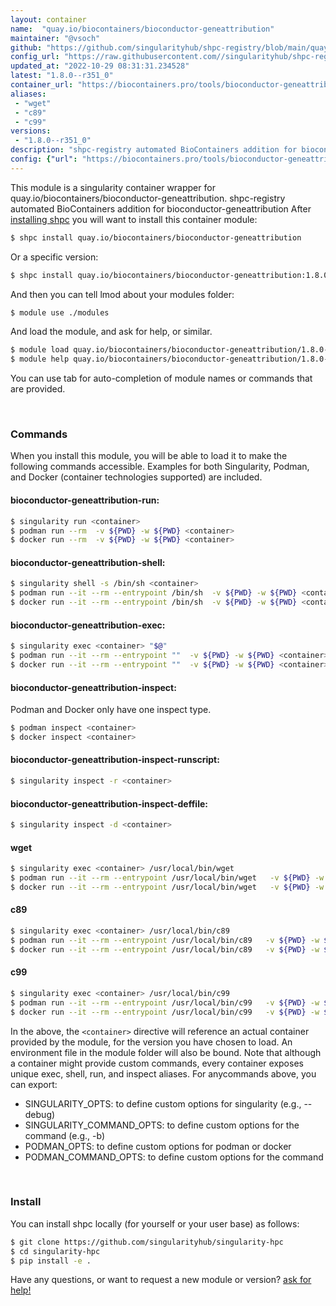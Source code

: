 ```yaml
---
layout: container
name:  "quay.io/biocontainers/bioconductor-geneattribution"
maintainer: "@vsoch"
github: "https://github.com/singularityhub/shpc-registry/blob/main/quay.io/biocontainers/bioconductor-geneattribution/container.yaml"
config_url: "https://raw.githubusercontent.com//singularityhub/shpc-registry/main/quay.io/biocontainers/bioconductor-geneattribution/container.yaml"
updated_at: "2022-10-29 08:31:31.234528"
latest: "1.8.0--r351_0"
container_url: "https://biocontainers.pro/tools/bioconductor-geneattribution"
aliases:
 - "wget"
 - "c89"
 - "c99"
versions:
 - "1.8.0--r351_0"
description: "shpc-registry automated BioContainers addition for bioconductor-geneattribution"
config: {"url": "https://biocontainers.pro/tools/bioconductor-geneattribution", "maintainer": "@vsoch", "description": "shpc-registry automated BioContainers addition for bioconductor-geneattribution", "latest": {"1.8.0--r351_0": "sha256:5e63a9f613d40cb83d67d6d59b05c4535aa447f5d65d6abcacb2950626771fc5"}, "tags": {"1.8.0--r351_0": "sha256:5e63a9f613d40cb83d67d6d59b05c4535aa447f5d65d6abcacb2950626771fc5"}, "docker": "quay.io/biocontainers/bioconductor-geneattribution", "aliases": {"wget": "/usr/local/bin/wget", "c89": "/usr/local/bin/c89", "c99": "/usr/local/bin/c99"}}
---
```


This module is a singularity container wrapper for quay.io/biocontainers/bioconductor-geneattribution.
shpc-registry automated BioContainers addition for bioconductor-geneattribution
After [installing shpc](#install) you will want to install this container module:


```bash
$ shpc install quay.io/biocontainers/bioconductor-geneattribution
```

Or a specific version:

```bash
$ shpc install quay.io/biocontainers/bioconductor-geneattribution:1.8.0--r351_0
```

And then you can tell lmod about your modules folder:

```bash
$ module use ./modules
```

And load the module, and ask for help, or similar.

```bash
$ module load quay.io/biocontainers/bioconductor-geneattribution/1.8.0--r351_0
$ module help quay.io/biocontainers/bioconductor-geneattribution/1.8.0--r351_0
```

You can use tab for auto-completion of module names or commands that are provided.

<br>

### Commands

When you install this module, you will be able to load it to make the following commands accessible.
Examples for both Singularity, Podman, and Docker (container technologies supported) are included.

#### bioconductor-geneattribution-run:

```bash
$ singularity run <container>
$ podman run --rm  -v ${PWD} -w ${PWD} <container>
$ docker run --rm  -v ${PWD} -w ${PWD} <container>
```

#### bioconductor-geneattribution-shell:

```bash
$ singularity shell -s /bin/sh <container>
$ podman run --it --rm --entrypoint /bin/sh  -v ${PWD} -w ${PWD} <container>
$ docker run --it --rm --entrypoint /bin/sh  -v ${PWD} -w ${PWD} <container>
```

#### bioconductor-geneattribution-exec:

```bash
$ singularity exec <container> "$@"
$ podman run --it --rm --entrypoint ""  -v ${PWD} -w ${PWD} <container> "$@"
$ docker run --it --rm --entrypoint ""  -v ${PWD} -w ${PWD} <container> "$@"
```

#### bioconductor-geneattribution-inspect:

Podman and Docker only have one inspect type.

```bash
$ podman inspect <container>
$ docker inspect <container>
```

#### bioconductor-geneattribution-inspect-runscript:

```bash
$ singularity inspect -r <container>
```

#### bioconductor-geneattribution-inspect-deffile:

```bash
$ singularity inspect -d <container>
```


#### wget

```bash
$ singularity exec <container> /usr/local/bin/wget
$ podman run --it --rm --entrypoint /usr/local/bin/wget   -v ${PWD} -w ${PWD} <container> -c " $@"
$ docker run --it --rm --entrypoint /usr/local/bin/wget   -v ${PWD} -w ${PWD} <container> -c " $@"
```


#### c89

```bash
$ singularity exec <container> /usr/local/bin/c89
$ podman run --it --rm --entrypoint /usr/local/bin/c89   -v ${PWD} -w ${PWD} <container> -c " $@"
$ docker run --it --rm --entrypoint /usr/local/bin/c89   -v ${PWD} -w ${PWD} <container> -c " $@"
```


#### c99

```bash
$ singularity exec <container> /usr/local/bin/c99
$ podman run --it --rm --entrypoint /usr/local/bin/c99   -v ${PWD} -w ${PWD} <container> -c " $@"
$ docker run --it --rm --entrypoint /usr/local/bin/c99   -v ${PWD} -w ${PWD} <container> -c " $@"
```



In the above, the `<container>` directive will reference an actual container provided
by the module, for the version you have chosen to load. An environment file in the
module folder will also be bound. Note that although a container
might provide custom commands, every container exposes unique exec, shell, run, and
inspect aliases. For anycommands above, you can export:

 - SINGULARITY_OPTS: to define custom options for singularity (e.g., --debug)
 - SINGULARITY_COMMAND_OPTS: to define custom options for the command (e.g., -b)
 - PODMAN_OPTS: to define custom options for podman or docker
 - PODMAN_COMMAND_OPTS: to define custom options for the command

<br>

### Install

You can install shpc locally (for yourself or your user base) as follows:

```bash
$ git clone https://github.com/singularityhub/singularity-hpc
$ cd singularity-hpc
$ pip install -e .
```

Have any questions, or want to request a new module or version? [ask for help!](https://github.com/singularityhub/singularity-hpc/issues)